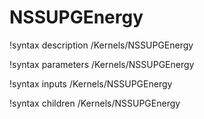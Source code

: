 # NSSUPGEnergy

!syntax description /Kernels/NSSUPGEnergy

!syntax parameters /Kernels/NSSUPGEnergy

!syntax inputs /Kernels/NSSUPGEnergy

!syntax children /Kernels/NSSUPGEnergy
